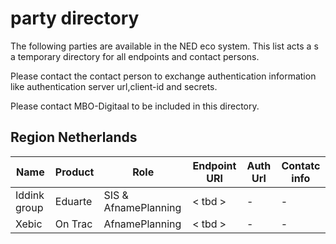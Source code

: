 # party directory

The following parties are available in the NED eco system. This list acts a s a temporary directory for all endpoints and contact persons.

Please contact the contact person to exchange authentication information like authentication server url,client-id and secrets. 

Please contact MBO-Digitaal to be included in this directory.

## Region Netherlands

|  Name | Product | Role | Endpoint URl | Auth Url | Contatc info |
|--|--|--|--|--|--|
| Iddink group | Eduarte | SIS & AfnamePlanning | < tbd > | - | - | kees.vanginkel@iddinkgroup.nl |
| Xebic | On Trac | AfnamePlanning |  < tbd > | - | - | rrutte@xebic.com |